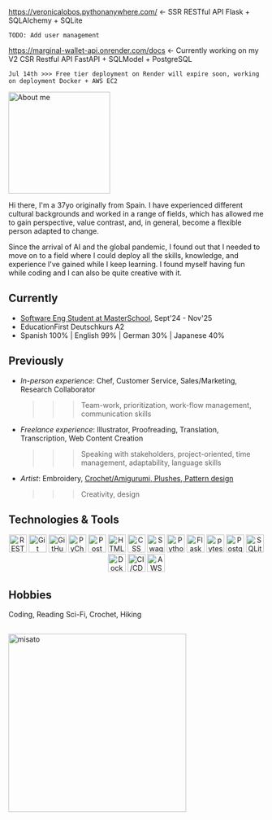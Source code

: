 <!--
**VeronicaLobos/VeronicaLobos** is a ✨ _special_ ✨ repository because its `README.md` (this file) appears on your GitHub profile.
-->

https://veronicalobos.pythonanywhere.com/ <- SSR RESTful API Flask + SQLAlchemy + SQLite

	TODO: Add user management

https://marginal-wallet-api.onrender.com/docs <- Currently working on my V2 CSR Restful API FastAPI + SQLModel + PostgreSQL

	Jul 14th >>> Free tier deployment on Render will expire soon, working on deployment Docker + AWS EC2


<img src="https://i.imgur.com/JzGy5wA.png" width="200" alt="About me">

Hi there, I'm a 37yo originally from Spain. I have experienced different cultural backgrounds and worked in a range of fields,
which has allowed me to gain perspective, value contrast, and, in general, become a flexible person adapted to change.

Since the arrival of AI and the global pandemic, I found out that I needed to move on to a field where I could deploy all the skills, knowledge, and experience I've gained while I keep learning. I found myself having fun while coding and I can also be quite creative with it.


## Currently
- <a href="https://de.masterschool.com/en/domains/software-engineering/">Software Eng Student at MasterSchool</a>, Sept'24 - Nov'25
- EducationFirst Deutschkurs A2
- Spanish 100% | English 99% | German 30% | Japanese 40%

## Previously
- _In-person experience_: Chef, Customer Service, Sales/Marketing, Research Collaborator
  >>> Team-work, prioritization, work-flow management, communication skills
- _Freelance experience_: Illustrator, Proofreading, Translation, Transcription, Web Content Creation
  >>> Speaking with stakeholders, project-oriented, time management, adaptability, language skills
- _Artist_: Embroidery, <a href="https://www.instagram.com/longinosrage/">Crochet/Amigurumi, Plushes, Pattern design</a>
  >>> Creativity, design

## Technologies & Tools
<div align="center">
	<img width="35" src="https://raw.githubusercontent.com/marwin1991/profile-technology-icons/refs/heads/main/icons/rest.png" alt="REST" title="REST"/>
	<img width="35" src="https://raw.githubusercontent.com/marwin1991/profile-technology-icons/refs/heads/main/icons/git.png" alt="Git" title="Git"/>
	<img width="35" src="https://raw.githubusercontent.com/marwin1991/profile-technology-icons/refs/heads/main/icons/github.png" alt="GitHub" title="GitHub"/>
	<img width="35" src="https://raw.githubusercontent.com/marwin1991/profile-technology-icons/refs/heads/main/icons/pycharm.png" alt="PyCharm" title="PyCharm"/>
	<img width="35" src="https://raw.githubusercontent.com/marwin1991/profile-technology-icons/refs/heads/main/icons/postman.png" alt="Postman" title="Postman"/>
	<img width="35" src="https://raw.githubusercontent.com/marwin1991/profile-technology-icons/refs/heads/main/icons/html.png" alt="HTML" title="HTML"/>
	<img width="35" src="https://raw.githubusercontent.com/marwin1991/profile-technology-icons/refs/heads/main/icons/css.png" alt="CSS" title="CSS"/>
	<img width="35" src="https://raw.githubusercontent.com/marwin1991/profile-technology-icons/refs/heads/main/icons/swagger.png" alt="Swagger" title="Swagger"/>
	<img width="35" src="https://raw.githubusercontent.com/marwin1991/profile-technology-icons/refs/heads/main/icons/python.png" alt="Python" title="Python"/>
	<img width="35" src="https://raw.githubusercontent.com/marwin1991/profile-technology-icons/refs/heads/main/icons/flask.png" alt="Flask" title="Flask"/>
	<img width="35" src="https://raw.githubusercontent.com/marwin1991/profile-technology-icons/refs/heads/main/icons/pytest.png" alt="pytest" title="pytest"/>
	<img width="35" src="https://raw.githubusercontent.com/marwin1991/profile-technology-icons/refs/heads/main/icons/postgresql.png" alt="PostgreSQL" title="PostgreSQL"/>
	<img width="35" src="https://raw.githubusercontent.com/marwin1991/profile-technology-icons/refs/heads/main/icons/sqlite.png" alt="SQLite" title="SQLite"/>
	<img width="35" src="https://raw.githubusercontent.com/marwin1991/profile-technology-icons/refs/heads/main/icons/docker.png" alt="Docker" title="Docker"/>
	<img width="35" src="https://raw.githubusercontent.com/marwin1991/profile-technology-icons/refs/heads/main/icons/ci_cd.png" alt="CI/CD" title="CI/CD"/>
	<img width="35" src="https://raw.githubusercontent.com/marwin1991/profile-technology-icons/refs/heads/main/icons/aws.png" alt="AWS" title="AWS"/>
</div>


## Hobbies
Coding, Reading Sci-Fi, Crochet, Hiking
##

<img width="350" src="https://github.com/user-attachments/assets/03b607f4-e064-41ae-bf06-a07405052658" alt="misato" title="Evangelion"/>


